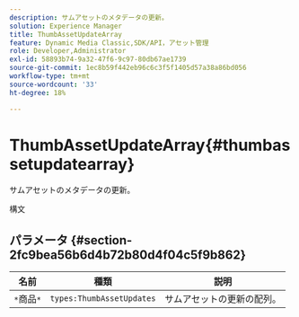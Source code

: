 ```yaml
---
description: サムアセットのメタデータの更新。
solution: Experience Manager
title: ThumbAssetUpdateArray
feature: Dynamic Media Classic,SDK/API，アセット管理
role: Developer,Administrator
exl-id: 58893b74-9a32-47f6-9c97-80db67ae1739
source-git-commit: 1ec8b59f442eb96c6c3f5f1405d57a38a86bd056
workflow-type: tm+mt
source-wordcount: '33'
ht-degree: 18%

---
```


# ThumbAssetUpdateArray{#thumbassetupdatearray}

サムアセットのメタデータの更新。

構文

## パラメータ {#section-2fc9bea56b6d4b72b80d4f04c5f9b862}

| 名前 | 種類 | 説明 |
|---|---|---|
| `*`商品`*` | `types:ThumbAssetUpdates` | サムアセットの更新の配列。 |
